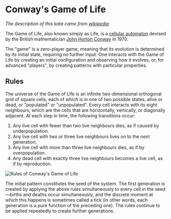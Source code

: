 # Conway's Game of Life

*The description of this kata came from
[wikipedia](https://en.wikipedia.org/wiki/Conway%27s_Game_of_Life)*

The Game of Life, also known simply as Life, is a [cellular
automaton](https://en.wikipedia.org/wiki/Cellular_automaton) devised by
the British mathematician [John Horton
Conway](https://en.wikipedia.org/wiki/John_Horton_Conway) in 1970.

The "game" is a zero-player game, meaning that its evolution is determined by
its initial state, requiring no further input. One interacts with the Game of
Life by creating an initial configuration and observing how it evolves, or, for
advanced "players", by creating patterns with particular properties.

## Rules

The universe of the Game of Life is an infinite two-dimensional orthogonal grid
of square cells, each of which is in one of two possible states, alive or dead,
or "populated" or "unpopulated". Every cell interacts with its eight neighbours,
which are the cells that are horizontally, vertically, or diagonally adjacent.
At each step in time, the following transitions occur:

1. Any live cell with fewer than two live neighbours dies, as if caused by
underpopulation.
2. Any live cell with two or three live neighbours lives on to the next generation.
3. Any live cell with more than three live neighbours dies, as if by
overpopulation.
4. Any dead cell with exactly three live neighbours becomes a live cell, as if by
reproduction.

![Rules of Conway's Game of Life](https://upload.wikimedia.org/wikipedia/en/4/45/Rules_of_Conway%27s_game_of_life_-_Glider.gif)

The initial pattern constitutes the seed of the system. The first generation is
created by applying the above rules simultaneously to every cell in the
seed—births and deaths occur simultaneously, and the discrete moment at which
this happens is sometimes called a tick (in other words, each generation is a
pure function of the preceding one). The rules continue to be applied repeatedly
to create further generations.
